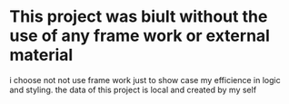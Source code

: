 # This project was biult without the use of any frame work or external material

  i choose not not use frame work just to show case  my efficience in logic and styling.
  the data of this project is local and created by my self
  
  
